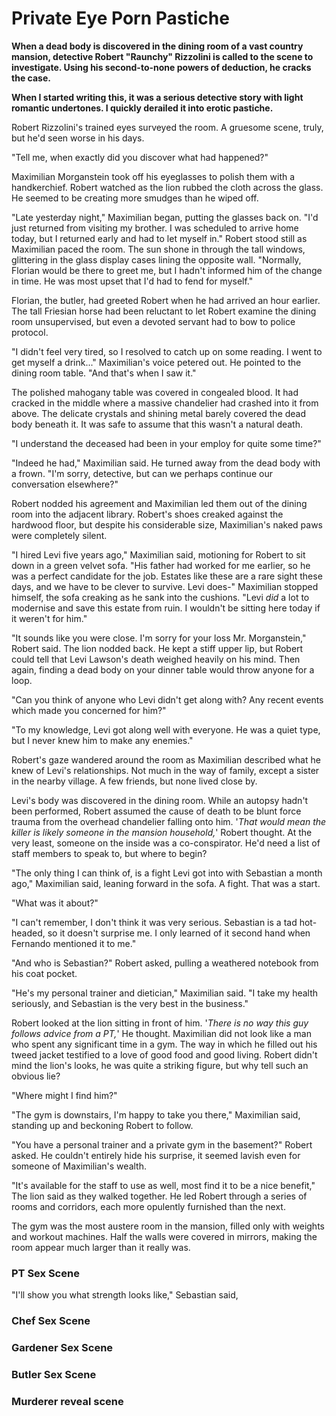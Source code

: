 # Private Eye Porn Pastiche

**When a dead body is discovered in the dining room of a vast country mansion, detective Robert "Raunchy" Rizzolini is called to the scene to investigate. Using his second-to-none powers of deduction, he cracks the case.**

**When I started writing this, it was a serious detective story with light romantic undertones. I quickly derailed it into erotic pastiche.**



Robert Rizzolini's trained eyes surveyed the room. A gruesome scene, truly, but he'd seen worse in his days.

"Tell me, when exactly did you discover what had happened?"

Maximilian Morganstein took off his eyeglasses to polish them with a handkerchief. Robert watched as the lion rubbed the cloth across the glass. He seemed to be creating more smudges than he wiped off.

"Late yesterday night," Maximilian began, putting the glasses back on. "I'd just returned from visiting my brother. I was scheduled to arrive home today, but I returned early and had to let myself in." Robert stood still as Maximilian paced the room. The sun shone in through the tall windows, glittering in the glass display cases lining the opposite wall. "Normally, Florian would be there to greet me, but I hadn't informed him of the change in time. He was most upset that I'd had to fend for myself."

Florian, the butler, had greeted Robert when he had arrived an hour earlier. The tall Friesian horse had been reluctant to let Robert examine the dining room unsupervised, but even a devoted servant had to bow to police protocol.

"I didn't feel very tired, so I resolved to catch up on some reading. I went to get myself a drink..." Maximilian's voice petered out. He pointed to the dining room table. "And that's when I saw it."

The polished mahogany table was covered in congealed blood. It had cracked in the middle where a massive chandelier had crashed into it from above. The delicate crystals and shining metal barely covered the dead body beneath it. It was safe to assume that this wasn't a natural death.

"I understand the deceased had been in your employ for quite some time?"

"Indeed he had," Maximilian said. He turned away from the dead body with a frown. "I'm sorry, detective, but can we perhaps continue our conversation elsewhere?"

Robert nodded his agreement and Maximilian led them out of the dining room into the adjacent library. Robert's shoes creaked against the hardwood floor, but despite his considerable size, Maximilian's naked paws were completely silent. 

"I hired Levi five years ago," Maximilian said, motioning for Robert to sit down in a green velvet sofa. "His father had worked for me earlier, so he was a perfect candidate for the job. Estates like these are a rare sight these days, and we have to be clever to survive. Levi does-" Maximilian stopped himself, the sofa creaking as he sank into the cushions. "Levi *did* a lot to modernise and save this estate from ruin. I wouldn't be sitting here today if it weren't for him."

"It sounds like you were close. I'm sorry for your loss Mr. Morganstein," Robert said. The lion nodded back. He kept a stiff upper lip, but Robert could tell that Levi Lawson's death weighed heavily on his mind. Then again, finding a dead body on your dinner table would throw anyone for a loop.

"Can you think of anyone who Levi didn't get along with? Any recent events which made you concerned for him?"

"To my knowledge, Levi got along well with everyone. He was a quiet type, but I never knew him to make any enemies."

Robert's gaze wandered around the room as Maximilian described what he knew of Levi's relationships. Not much in the way of family, except a sister in the nearby village. A few friends, but none lived close by.

Levi's body was discovered in the dining room. While an autopsy hadn't been performed, Robert assumed the cause of death to be blunt force trauma from the overhead chandelier falling onto him. '*That would mean the killer is likely someone in the mansion household,*' Robert thought. At the very least, someone on the inside was a co-conspirator. He'd need a list of staff members to speak to, but where to begin?

"The only thing I can think of, is a fight Levi got into with Sebastian a month ago," Maximilian said, leaning forward in the sofa. A fight. That was a start.

"What was it about?"

"I can't remember, I don't think it was very serious. Sebastian is a tad hot-headed, so it doesn't surprise me. I only learned of it second hand when Fernando mentioned it to me."

"And who is Sebastian?" Robert asked, pulling a weathered notebook from his coat pocket.

"He's my personal trainer and dietician," Maximilian said. "I take my health seriously, and Sebastian is the very best in the business."

Robert looked at the lion sitting in front of him. '*There is no way this guy follows advice from a PT,*' He thought. Maximilian did not look like a man who spent any significant time in a gym. The way in which he filled out his tweed jacket testified to a love of good food and good living. Robert didn't mind the lion's looks, he was quite a striking figure, but why tell such an obvious lie?

"Where might I find him?"

"The gym is downstairs, I'm happy to take you there," Maximilian said, standing up and beckoning Robert to follow.

"You have a personal trainer and a private gym in the basement?" Robert asked. He couldn't entirely hide his surprise, it seemed lavish even for someone of Maximilian's wealth.

"It's available for the staff to use as well, most find it to be a nice benefit," The lion said as they walked together. He led Robert through a series of rooms and corridors, each more opulently furnished than the next.

The gym was the most austere room in the mansion, filled only with weights and workout machines. Half the walls were covered in mirrors, making the room appear much larger than it really was.

### PT Sex Scene </br>
"I'll show you what strength looks like," Sebastian said, 

### Chef Sex Scene </br>

### Gardener Sex Scene </br>

### Butler Sex Scene </br>

### Murderer reveal scene </br>